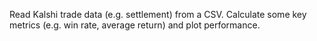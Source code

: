 Read Kalshi trade data (e.g. settlement) from a CSV. Calculate some key metrics (e.g. win rate, average return) and plot performance.